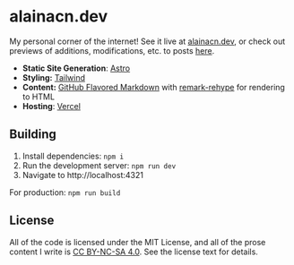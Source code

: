 # alainacn.dev

My personal corner of the internet! See it live at [alainacn.dev](https://alainacn.dev), or check out previews of additions, modifications, etc. to posts [here](https://drafts.alainacn.dev).


- **Static Site Generation**: [Astro](https://astro.build)
- **Styling:** [Tailwind](https://tailwindcss.com)
- **Content:** [GitHub Flavored Markdown](https://github.github.com/gfm/) with [remark-rehype](https://github.com/remarkjs/remark-rehype) for rendering to HTML
- **Hosting**: [Vercel](https://vercel.com)

## Building

1. Install dependencies: `npm i`
2. Run the development server: `npm run dev`
3. Navigate to http://localhost:4321

For production: `npm run build`

## License

All of the code is licensed under the MIT License, and all of the prose content I write is [CC BY-NC-SA 4.0](https://creativecommons.org/licenses/by-nc-sa/4.0/). See the license text for details.
